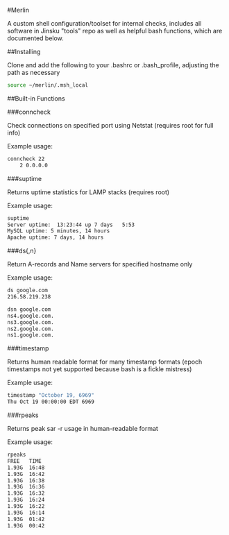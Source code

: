 #Merlin

A custom shell configuration/toolset for internal checks, includes all software in Jinsku "tools" repo as well as helpful bash functions, which are documented below.


##Installing

Clone and add the following to your .bashrc or .bash_profile, adjusting the path as necessary

```bash
source ~/merlin/.msh_local
```


##Built-in Functions

###conncheck

Check connections on specified port using Netstat (requires root for full info)

Example usage:
```bash
conncheck 22
    2 0.0.0.0
```


###suptime

Returns uptime statistics for LAMP stacks (requires root)

Example usage:
```bash
suptime
Server uptime:  13:23:44 up 7 days   5:53
MySQL uptime: 5 minutes, 14 hours
Apache uptime: 7 days, 14 hours
```


###ds{,n}

Return A-records and Name servers for specified hostname only

Example usage:

```bash
ds google.com
216.58.219.238
```

```bash
dsn google.com
ns4.google.com.
ns3.google.com.
ns2.google.com.
ns1.google.com.
```


###timestamp

Returns human readable format for many timestamp formats (epoch timestamps not yet supported because bash is a fickle mistress)

Example usage:

```bash
timestamp "October 19, 6969"
Thu Oct 19 00:00:00 EDT 6969
```

###rpeaks

Returns peak sar -r usage in human-readable format

Example usage:

```bash
rpeaks 
FREE   TIME
1.93G  16:48
1.93G  16:42
1.93G  16:38
1.93G  16:36
1.93G  16:32
1.93G  16:24
1.93G  16:22
1.93G  16:14
1.93G  01:42
1.93G  00:42
```
